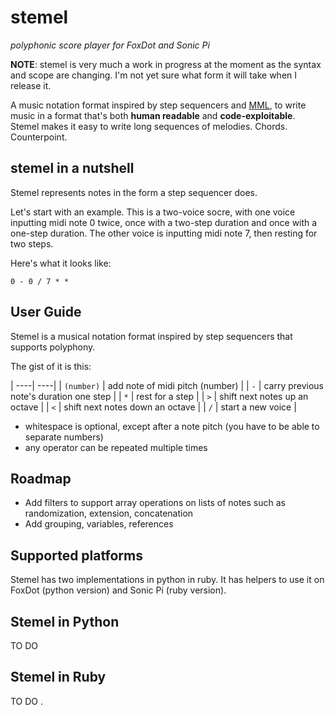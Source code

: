 # stemel

_polyphonic score player for FoxDot and Sonic Pi_

**NOTE**: stemel is very much a work in progress 
at the moment as the syntax and scope are changing.
I'm not yet sure what form it will take when I 
release it.

A music notation format inspired by 
step sequencers and 
[MML](https://en.wikipedia.org/wiki/Music_Macro_Language), to write music in a format that's both **human readable** and **code-exploitable**. Stemel makes it easy to write long sequences of melodies. Chords. Counterpoint.

## stemel in a nutshell

Stemel represents notes in the form a step
sequencer does.

Let's start with an example. This is a 
two-voice socre, with one voice inputting midi
note 0 twice, once with a two-step duration and 
once with a one-step duration. The other voice
is inputting midi note 7, then resting for 
two steps.

Here's what it looks like:
  
```
0 - 0 / 7 * * 
```

## User Guide

Stemel is a musical notation format inspired by 
step sequencers that supports polyphony.

The gist of it is this:

| ----| ----|
| `(number)` | add note of midi pitch (number) |
| `-` | carry previous note's duration one step |
| `*` | rest for a step |
| `>` | shift next notes up an octave |
| `<` | shift next notes down an octave |
| `/` | start a new voice |

- whitespace is optional, except after a note
pitch (you have to be able to separate numbers)
- any operator can be repeated multiple times 

## Roadmap

- Add filters to support array operations on lists
of notes such as randomization, extension, concatenation
- Add grouping, variables, references

## Supported platforms

Stemel has two implementations in python in ruby.
It has helpers to use it on FoxDot (python version)
and Sonic Pi (ruby version).

## Stemel in Python

TO DO

## Stemel in Ruby

TO DO
.
